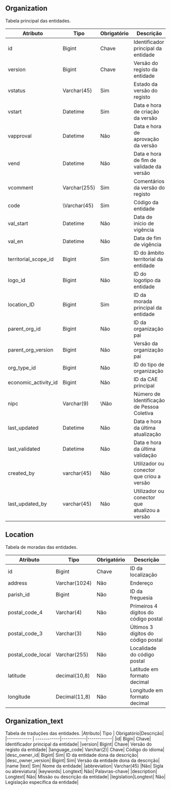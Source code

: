 
## Organization
Tabela principal das entidades.

|Atributo| Tipo | Obrigatório|Descrição|
|------------ | ------------|------------|------------|
|id	|Bigint|	Chave|	Identificador principal da entidade|
|version|	Bigint|	Chave|	Versão do registo da entidade|
|vstatus|	Varchar(45)|	Sim|	Estado da versão do registo|
|vstart	|Datetime	|Sim|	Data e hora de criação da versão|
|vapproval|	Datetime|	Não|	Data e hora de aprovação da versão|
|vend	|Datetime|	Não|	Data e hora de fim de validade da versão|
|vcomment|	Varchar(255)|	Sim|	Comentários da versão do registo|
|code|\Varchar(45)|	Sim |	Código da entidade|
|val_start|	Datetime|	Não|	Data de início de vigência|
|val_en|	Datetime|	Não|	Data de fim de vigência|
|territorial_scope_id|	Bigint|	Sim|	ID do âmbito territorial da entidade|
|logo_id|	Bigint|	Não|	ID do logotipo da entidade|
|location_ID | Bigint|	Sim|	ID da morada principal da entidade|
|parent_org_id|	Bigint	|Não|	ID da organização pai|
|parent_org_version|	Bigint|	Não| Versão da organização pai|
|org_type_id	| Bigint|	Não|	ID do tipo de organização|
|economic_activity_id|	Bigint|	Não|	ID da CAE principal|
|nipc	|Varchar(9)|	\Não| 	Número de Identificação de Pessoa Coletiva|
|last_updated|	Datetime|	Não |	Data e hora da última atualização|
|last_validated|	Datetime|	Não|	Data e hora da última validação|
|created_by	| varchar(45)|	Não|	Utilizador ou conector que criou a versão|
|last_updated_by|	varchar(45)|	Não|	Utilizador ou conector que atualizou a versão|

## Location
Tabela de moradas das entidades.

|Atributo| Tipo | Obrigatório|Descrição|
|------------ | ------------|------------|------------|
|id|	Bigint|	Chave|	ID da localização|
|address|	Varchar(1024)|	Não	|Endereço|
|parish_id|	Bigint|	Não|	ID da freguesia|
|postal_code_4|	Varchar(4)|	Não	|Primeiros 4 dígitos do código postal|
|postal_code_3|	Varchar(3)|	Não|	Últimos 3 dígitos do código postal|
|postal_code_local|	Varchar(255)|	Não	|Localidade do código postal|
|latitude|	decimal(10,8)|	Não|	Latitude em formato decimal|
|longitude|	Decimal(11,8)|	Não|	Longitude em formato decimal|


## Organization_text			
Tabela de traduções das entidades.
|Atributo| Tipo | Obrigatório|Descrição|
|------------ | ------------|------------|------------|
|id|	Bigin|	Chave|	Identificador principal da entidade|
|version|	Bigint|	Chave|	Versão do registo da entidade|
|language_code|	Varchar(2)|	Chave|	Código do idioma|
|desc_owner_id|	Bigint|	Sim|	ID da entidade dona da descrição|
|desc_owner_version|	Bigint|	Sim|	Versão da entidade dona da descrição|
|name	|text|	Sim|	Nome da entidade|
|abbreviation|	Varchar(45)	|Não|	Sigla ou abreviatura|
|keywords|	Longtext|	Não|	Palavras-chave|
|description|	Longtext|	Não|	Missão ou descrição da entidade|
|legislation|Longtext|	Não|	Legislação específica da entidade|

